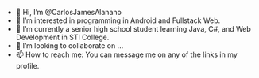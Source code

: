 - 👋 Hi, I’m @CarlosJamesAlanano
- 👀 I’m interested in programming in Android and Fullstack Web.
- 🌱 I’m currently a senior high school student learning Java, C#, and Web Development in STI College.
- 💞️ I’m looking to collaborate on ...
- 📫 How to reach me: You can message me on any of the links in my profile.

<!---
CarlosJamesAlanano/CarlosJamesAlanano is a ✨ special ✨ repository because its `README.md` (this file) appears on your GitHub profile.
You can click the Preview link to take a look at your changes.
--->
